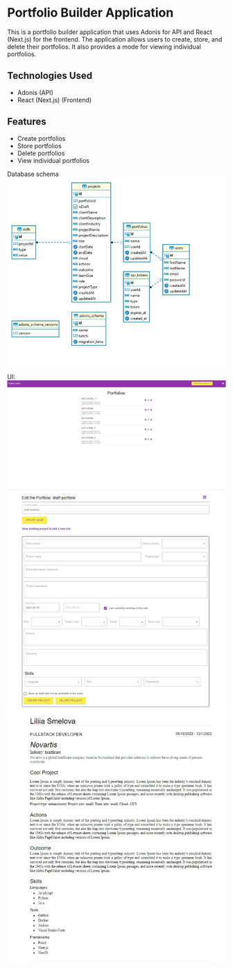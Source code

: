 # Portfolio Builder Application

This is a portfolio builder application that uses Adonis for API and React (Next.js) for the frontend. The application allows users to create, store, and delete their portfolios. It also provides a mode for viewing individual portfolios.

## Technologies Used

- Adonis (API)
- React (Next.js) (Frontend)

## Features

- Create portfolios
- Store portfolios
- Delete portfolios
- View individual portfolios

Database schema
![Database schema](./backend/images/database.jpg)

UI:
![Database schema](./backend/images/main.jpg)
![Database schema](./backend/images/form.jpg)
![Database schema](./backend/images/view.jpg)